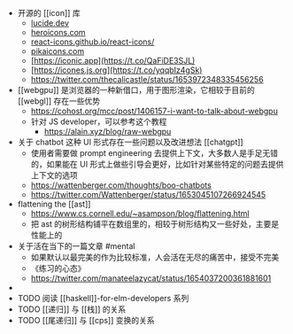 - 开源的 [[icon]] 库
	- [lucide.dev](https://t.co/D5MK6O7dt5)
	- [heroicons.com](https://t.co/NWFZzYISs0)
	- [react-icons.github.io/react-icons/](https://t.co/gD7LuUwqTm)
	- [pikaicons.com](https://t.co/0E0Z9xupmo)
	- [https://iconic.app](https://t.co/QaFiDE3SJL)
	- [https://icones.js.org](https://t.co/yqqbIz4gSk)
	- https://twitter.com/thecalicastle/status/1653972348335456256
- [[webgpu]] 是浏览器的一种新借口，用于图形渲染，它相较于目前的 [[webgl]] 存在一些优势
	- https://cohost.org/mcc/post/1406157-i-want-to-talk-about-webgpu
	- 针对 JS developer，可以参考这个教程
		- https://alain.xyz/blog/raw-webgpu
- 关于 chatbot 这种 UI 形式存在一些问题以及改进想法 [[chatgpt]]
	- 使用者需要做 prompt engineering 去提供上下文，大多数人是手足无错的，如果能在 UI 形式上做些引导会更好，比如针对某些特定的问题去提供上下文的选项
	- https://wattenberger.com/thoughts/boo-chatbots
	- https://twitter.com/Wattenberger/status/1653045107266924545
- flattening the [[ast]]
	- https://www.cs.cornell.edu/~asampson/blog/flattening.html
	- 把 ast 的树形结构铺平在数组里的，相较于树形结构又一些好处，主要是性能上的
- 关于活在当下的一篇文章 #mental
	- 如果默认以最完美的作为比较标准，人会活在无尽的痛苦中，接受不完美
	- 《练习的心态》
	- https://twitter.com/manateelazycat/status/1654037200361881601
-
- TODO 阅读 [[haskell]]-for-elm-developers 系列
- TODO [[递归]] 与 [[栈]] 的关系
- TODO [[尾递归]] 与 [[cps]] 变换的关系